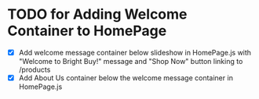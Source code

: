 # TODO for Adding Welcome Container to HomePage

- [x] Add welcome message container below slideshow in HomePage.js with "Welcome to Bright Buy!" message and "Shop Now" button linking to /products
- [x] Add About Us container below the welcome message container in HomePage.js

